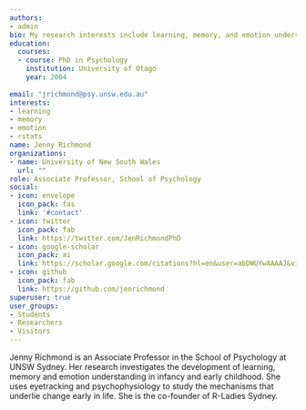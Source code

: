 ```yaml
---
authors:
- admin
bio: My research interests include learning, memory, and emotion understanding development in infancy and early childhood. 
education:
  courses:
  - course: PhD in Psychology
    institution: University of Otago
    year: 2004
  
email: "jrichmond@psy.unsw.edu.au"
interests:
- learning 
- memory 
- emotion
- rstats 
name: Jenny Richmond
organizations:
- name: University of New South Wales
  url: ""
role: Associate Professor, School of Psychology
social:
- icon: envelope
  icon_pack: fas
  link: '#contact'
- icon: twitter
  icon_pack: fab
  link: https://twitter.com/JenRichmondPhD
- icon: google-scholar
  icon_pack: ai
  link: https://scholar.google.com/citations?hl=en&user=abDWUYwAAAAJ&view_op=list_works&sortby=pubdate
- icon: github
  icon_pack: fab
  link: https://github.com/jenrichmond
superuser: true
user_groups:
- Students
- Researchers
- Visitors
---
```


Jenny Richmond is an Associate Professor in the School of Psychology at UNSW Sydney. Her research investigates the development of learning, memory and emotion understanding in infancy and early childhood. She uses eyetracking and psychophysiology to study the mechanisms that underlie change early in life. She is the co-founder of R-Ladies Sydney. 

